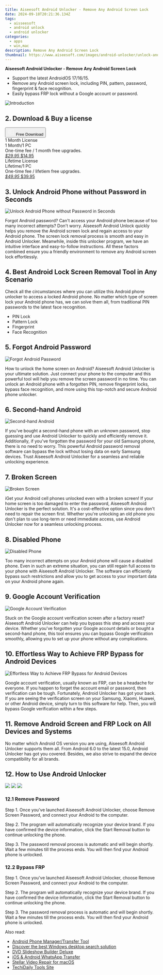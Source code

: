 ```yaml
---
title: Aiseesoft Android Unlocker - Remove Any Android Screen Lock
date: 2024-09-18T20:21:36.134Z
tags: 
  - aisseesoft
  - android unlock
  - android unlocker
categories: 
  - apps
  - win,mac
description: Remove Any Android Screen Lock
thumbnail: https://www.aiseesoft.com/images/android-unlocker/unlock-android-phone.svg
---
```


**Aiseesoft Android Unlocker - Remove Any Android Screen Lock**

- Support the latest AndroidOS 17/16/15.
- Remove any Android screen lock, including PIN, pattern, password, fingerprint & face recognition.
- Easily bypass FRP lock without a Google account or password.

![Introduction](https://www.aiseesoft.com/images/android-unlocker/unlock-android-phone.svg)

## 2. Download & Buy a license

<div class="mx-auto flex items-center justify-center space-x-4">
  <button 
  onclick="javascript:window.open('https://secure.2checkout.com/order/checkout.php?PRODS=45967577&QTY=1&AFFILIATE=108875&OPTIONS45967577=LFT&CART=1&CARD=1&COUPON=AISMONTH&DESIGN_TYPE=2&SHORT_FORM=1', '_blank');
    window.open('https://download.aiseesoft.com/android-unlocker.exe', '_blank');void(0);"
  class="flex flex-row font-bold rounded-lg text-lg w-48 h-16 bg-[#FF8014] text-[#ffffff] items-center justify-center p-2">
    <svg width="24px" height="24px" viewBox="0 0 24 24" xmlns="http://www.w3.org/2000/svg" color="#ffffff" fill="none" stroke="currentColor" stroke-width="3" stroke-linecap="round" stroke-linejoin="round"><path d="M4 16.9865V7.01353C4 6.71792 4.21531 6.46636 4.50737 6.42072L19.3074 4.10822C19.6713 4.05137 20 4.33273 20 4.70103V19.299C20 19.6673 19.6713 19.9486 19.3074 19.8918L4.50737 17.5793C4.21531 17.5336 4 17.2821 4 16.9865Z" stroke="#f8f7f7" stroke-width="1.5"></path><path d="M4 12H20" stroke="#f8f7f7" stroke-width="1.5"></path><path d="M10.5 5.5V18.5" stroke="#f8f7f7" stroke-width="1.5"></path></svg>
    <span class="font-medium mx-auto">Free Download</span>  
  </button>
</div>

<div class="mx-auto flex items-center justify-center">
  <div class="m-8 grid grid-cols-1 gap-6 xl:grid-cols-2">
    <div class="flex w-full flex-col rounded-2xl bg-[#ffffff] text-[#374151] shadow-xl xl:w-96">
      <div class="flex h-full flex-col p-8">
        <div class="pb-6 text-3xl font-bold">1 Month License</div>
        <div class="pb-12 text-lg">
          1 Month/1 PC
          <div class="text-xs">One-time fee / 1 month free upgrades.</div>
        </div>
        <div class="flex flex-col gap-3 text-base"></div>
        <div class="flex flex-grow"></div>
        <div class="flex pt-10">
          <a href="https://secure.2checkout.com/order/checkout.php?PRODS=45967577&QTY=1&AFFILIATE=108875&OPTIONS45967577=LFT&CART=1&CARD=1&COUPON=AISMONTH&DESIGN_TYPE=2&SHORT_FORM=1" class="w-full transform cursor-pointer rounded-lg bg-[#7e22ce] p-3 text-center text-xl font-bold !text-[#ffffff] !no-underline transition-transform hover:bg-purple-800 active:scale-95"> 
           <em class="text-base line-through !text-[#c5c5c5]">$29.95</em>
            $14.95 
          </a>
        </div>
      </div>
    </div>
    <div class="flex w-full flex-col rounded-2xl bg-[#ffffff] text-[#374151] shadow-xl xl:w-96">
      <div class="flex h-full flex-col p-8">
        <div class="pb-6 text-3xl font-bold">Lifetime License</div>
        <div class="pb-12 text-lg">
          Lifetime/1 PC
          <div class="text-xs">One-time fee / lifetiem free upgrades.</div>
        </div>
        <div class="flex flex-col gap-3 text-base"></div>
        <div class="flex flex-grow"></div>
        <div class="flex pt-10">
          <a href="https://secure.2checkout.com/order/checkout.php?PRODS=45967567&QTY=1&AFFILIATE=108875&CART=1&COUPON=AISEOHC&CARD=1&DESIGN_TYPE=2&SHORT_FORM=1" class="w-full transform cursor-pointer rounded-lg bg-[#7e22ce] p-3 text-center text-xl font-bold !text-[#ffffff] !no-underline transition-transform hover:bg-purple-800 active:scale-95">
            <em class="text-base line-through !text-[#c5c5c5]">$49.95</em>
            $39.95
          </a>
        </div>
      </div>
    </div>
  </div>
</div>

## 3. Unlock Android Phone without Password in Seconds

![Unlock Android Phone without Password in Seconds](https://www.aiseesoft.com/images/android-unlocker/remove-screen-lock.svg)

Forgot Android password? Can't access your Android phone because of too many incorrect attempts? Don't worry. Aiseesoft Android Unlock quickly helps you remove the Android screen lock and regain access to your Android phone. The screen lock removal process is smooth and easy in Android Unlocker. Meanwhile, inside this unlocker program, we have an intuitive interface and easy-to-follow instructions. All these factors combined ensure you a friendly environment to remove any Android screen lock effortlessly.

## 4. Best Android Lock Screen Removal Tool in Any Scenario

Check all the circumstances where you can utilize this Android phone unlocker to access a locked Android phone. No matter which type of screen lock your Android phone has, we can solve them all, from traditional PIN passwords to the latest face recognition.

-   PIN Lock
-   Pattern Lock
-   Fingerprint
-   Face Recognition

## 5. Forgot Android Password

![Forgot Android Password](https://www.aiseesoft.com/images/android-unlocker/android-password-removal.svg)

How to unlock the home screen on Android? Aiseesoft Android Unlocker is your ultimate solution. Just connect your phone to the computer and this powerful tool will help you remove the screen password in no time. You can unlock an Android phone with a forgotten PIN, remove fingerprint locks, bypass face recognition, and more using this top-notch and secure Android phone unlocker.

## 6. Second-hand Android

![Second-hand Android](https://www.aiseesoft.com/images/android-unlocker/second-hand-android.svg)

If you've bought a second-hand phone with an unknown password, stop guessing and use Android Unlocker to quickly and efficiently remove it. Additionally, if you've forgotten the password for your old Samsung phone, there is no need to worry. This powerful Android password removal software can bypass the lock without losing data on early Samsung devices. Trust Aiseesoft Android Unlocker for a seamless and reliable unlocking experience.

## 7. Broken Screen

![Broken Screen](https://www.aiseesoft.com/images/android-unlocker/broken-android-screen.png)

iGet your Android cell phones unlocked even with a broken screen! If your home screen is too damaged to enter the password, Aiseesoft Android Unlocker is the perfect solution. It's a cost-effective option since you don't need to repair the screen first. Whether you're unlocking an old phone you don't plan to use long-term or need immediate access, use Android Unlocker now for a seamless unlocking process.

## 8. Disabled Phone

![Disabled Phone](https://www.aiseesoft.com/images/android-unlocker/disabled-android.svg)

Too many incorrect attempts on your Android phone will cause a disabled phone. Even in such an extreme situation, you can still regain full access to your phone with Aiseesoft Android Unlocker. The software can efficiently bypass such restrictions and allow you to get access to your important data on your Android phone again.

## 9. Google Account Verification

![Google Account Verification](https://www.aiseesoft.com/images/android-unlocker/google-account-verification.svg)

Stuck on the Google account verification screen after a factory reset? Aiseesoft Android Unlocker can help you bypass this step and access your device. Whether you've forgotten your Google account details or bought a second-hand phone, this tool ensures you can bypass Google verification smoothly, allowing you to set up your phone without any complications.

## 10. Effortless Way to Achieve FRP Bypass for Android Devices

![Effortless Way to Achieve FRP Bypass for Android Devices](https://www.aiseesoft.com/images/android-unlocker/bypass-frp.svg)

Google account verification, usually known as FRP, can be a headache for everyone. If you happen to forget the account email or password, then verification can be tough. Fortunately, Android Unlocker has got your back. If you are seeing the verification screen on your Samsung, Xiaomi, Huawei, or other Android device, simply turn to this software for help. Then, you will bypass Google verification within a few steps.

## 11. Remove Android Screen and FRP Lock on All Devices and Systems

No matter which Android OS version you are using, Aiseesoft Android Unlocker supports them all. From Android 6.0 to the latest 15.0, Android Unlocker has got you covered. Besides, we also strive to expand the device compatibility for all brands.

## 12. How to Use Android Unlocker

![](https://www.aiseesoft.com/images/android-unlocker/start-removing-screen-lock.jpg)
![](https://www.aiseesoft.com/images/android-unlocker/screen-lock-removal-succeeds.jpg)
![](https://www.aiseesoft.com/images/android-unlocker/select-remove-screen-password.jpg)

### 12.1 Remove Password

Step 1. Once you've launched Aiseesoft Android Unlocker, choose Remove Screen Password, and connect your Android to the computer.

Step 2. The program will automatically recognize your device brand. If you have confirmed the device information, click the Start Removal button to continue unlocking the phone.

Step 3. The password removal process is automatic and will begin shortly. Wait a few minutes till the process ends. You will then find your Android phone is unlocked.

### 12.2 Bypass FRP

Step 1. Once you've launched Aiseesoft Android Unlocker, choose Remove Screen Password, and connect your Android to the computer.

Step 2. The program will automatically recognize your device brand. If you have confirmed the device information, click the Start Removal button to continue unlocking the phone.

Step 3. The password removal process is automatic and will begin shortly. Wait a few minutes till the process ends. You will then find your Android phone is unlocked.

<ins class="adsbygoogle"
      style="display:block"
      data-ad-client="ca-pub-7571918770474297"
      data-ad-slot="8358498916"
      data-ad-format="auto"
      data-full-width-responsive="true"></ins>

<span class="atpl-alsoreadstyle">Also read:</span>
<div><ul>
<li><a href="https://tools.techidaily.com/wondershare/drfone/android-transfer/"><u>Android Phone Manager/Transfer Tool</u></a></li>
<li><a href="https://tools.techidaily.com/copernic/download/"><u>Discover the best Windows desktop search solution</u></a></li>
<li><a href="https://tools.techidaily.com/wondershare/dvd-slideshow-builder-deluxe/download/"><u>DVD Slideshow Builder Deluxe</u></a></li>
<li><a href="https://tools.techidaily.com/wondershare/drfone/whatsapp-transfer/"><u>iOS & Android WhatsApp Transfer </u></a></li>
<li><a href="https://tools.techidaily.com/stellar-video-repair-for-mac/"><u>Stellar Video Repair for macOS</u></a></li>
<li><a href="https://tools.techidaily.com/hello-world/"><u>TechiDaily Tools Site</u></a></li>
</ul></div>

